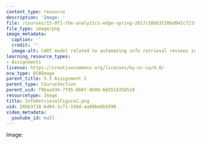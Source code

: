 ```yaml
---
content_type: resource
description: 'Image: '
file: /courses/15-071-the-analytics-edge-spring-2017/20bb3f28bd041c71199daa89be8bb599_InfoRetrievalFigure2.png
file_type: image/png
image_metadata:
  caption: ''
  credit: ''
  image-alt: CART model related to automating info retrieval reviews in medical literature.
learning_resource_types:
- Assignments
license: https://creativecommons.org/licenses/by-nc-sa/4.0/
ocw_type: OCWImage
parent_title: 5.5 Assignment 5
parent_type: CourseSection
parent_uid: f9baad34-7f95-6b6f-8608-66551433d510
resourcetype: Image
title: InfoRetrievalFigure2.png
uid: 20bb3f28-bd04-1c71-199d-aa89be8bb599
video_metadata:
  youtube_id: null
---
```

Image: 